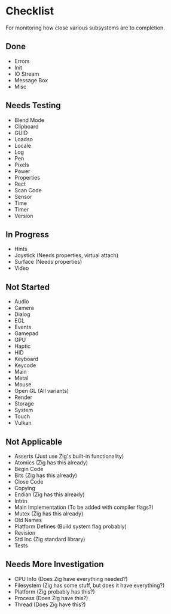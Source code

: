 # Checklist
For monitoring how close various subsystems are to completion.

## Done
* Errors
* Init
* IO Stream
* Message Box
* Misc

## Needs Testing
* Blend Mode
* Clipboard
* GUID
* Loadso
* Locale
* Log
* Pen
* Pixels
* Power
* Properties
* Rect
* Scan Code
* Sensor
* Time
* Timer
* Version

## In Progress
* Hints
* Joystick (Needs properties, virtual attach)
* Surface (Needs properties)
* Video

## Not Started
* Audio
* Camera
* Dialog
* EGL
* Events
* Gamepad
* GPU
* Haptic
* HID
* Keyboard
* Keycode
* Main
* Metal
* Mouse
* Open GL (All variants)
* Render
* Storage
* System
* Touch
* Vulkan

## Not Applicable
* Asserts (Just use Zig's built-in functionality)
* Atomics (Zig has this already)
* Begin Code
* Bits (Zig has this already)
* Close Code
* Copying
* Endian (Zig has this already)
* Intrin
* Main Implementation (To be added with compiler flags?)
* Mutex (Zig has this already)
* Old Names
* Platform Defines (Build system flag probably)
* Revision
* Std Inc (Zig standard library)
* Tests

## Needs More Investigation
* CPU Info (Does Zig have everything needed?)
* Filesystem (Zig has some stuff, but does it have everything?)
* Platform (Zig probably has this?)
* Process (Does Zig have this?)
* Thread (Does Zig have this?)
